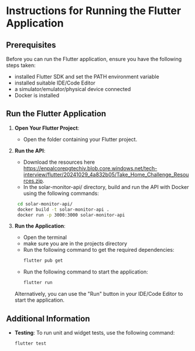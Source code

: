 # Instructions for Running the Flutter Application

## Prerequisites

Before you can run the Flutter application, ensure you have the following steps taken:

- installed Flutter SDK and set the PATH environment variable
- installed suitable IDE/Code Editor 
- a simulator/emulator/physical device connected
- Docker is installed


## Run the Flutter Application

1. **Open Your Flutter Project**:
   - Open the folder containing your Flutter project.

3. **Run the API**:
    - Download the resources here https://enpalcorepgtechiv.blob.core.windows.net/tech-interview/flutter/20241029_4a832b05/Take_Home_Challenge_Resources.zip. 
    - In the solar-monitor-api/ directory, build and run the API with Docker using the following commands:
    ```sh
     cd solar-monitor-api/
     docker build -t solar-monitor-api .
     docker run -p 3000:3000 solar-monitor-api
     ```

2. **Run the Application**:
   - Open the terminal
   - make sure you are in the projects directory
   - Run the following command to get the required dependencies:
     ```sh
     flutter pub get
     ```
   - Run the following command to start the application:
     ```sh
     flutter run
     ```

   Alternatively, you can use the "Run" button in your IDE/Code Editor  to start the application.

## Additional Information

- **Testing**: To run unit and widget tests, use the following command:
  ```sh
  flutter test